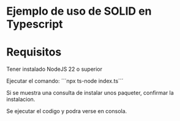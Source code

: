 # Ejemplo de uso de SOLID en Typescript

# Requisitos
Tener instalado NodeJS 22 o superior

Ejecutar el comando:
´´´npx ts-node index.ts´´´

Si se muestra una consulta de instalar unos paqueter, confirmar la instalacion.

Se ejecutar el codigo y podra verse en consola.